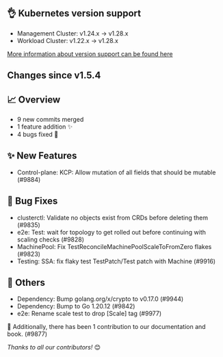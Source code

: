 ## 👌 Kubernetes version support

- Management Cluster: v1.24.x -> v1.28.x
- Workload Cluster: v1.22.x -> v1.28.x

[More information about version support can be found here](https://cluster-api.sigs.k8s.io/reference/versions.html)

## Changes since v1.5.4
## :chart_with_upwards_trend: Overview
- 9 new commits merged
- 1 feature addition ✨
- 4 bugs fixed 🐛

## :sparkles: New Features
- Control-plane: KCP: Allow mutation of all fields that should be mutable (#9884)

## :bug: Bug Fixes
- clusterctl: Validate no objects exist from CRDs before deleting them (#9835)
- e2e: Test: wait for topology to get rolled out before continuing with scaling checks (#9828)
- MachinePool: Fix TestReconcileMachinePoolScaleToFromZero flakes (#9823)
- Testing: SSA: fix flaky test TestPatch/Test patch with Machine (#9916)

## :seedling: Others
- Dependency: Bump golang.org/x/crypto to v0.17.0 (#9944)
- Dependency: Bump to Go 1.20.12 (#9842)
- e2e: Rename scale test to drop [Scale] tag (#9977)

:book: Additionally, there has been 1 contribution to our documentation and book. (#9877) 


_Thanks to all our contributors!_ 😊
